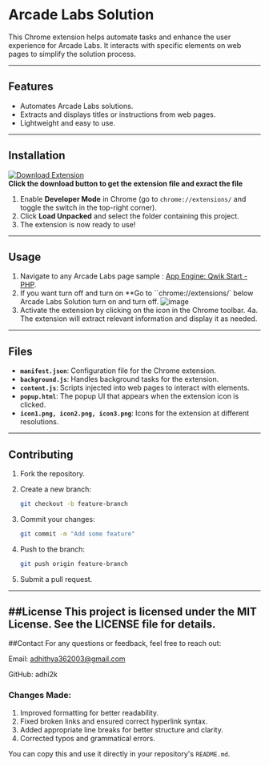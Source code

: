 # Arcade Labs Solution

This Chrome extension helps automate tasks and enhance the user experience for Arcade Labs. It interacts with specific elements on web pages to simplify the solution process.

---

## Features
- Automates Arcade Labs solutions.
- Extracts and displays titles or instructions from web pages.
- Lightweight and easy to use.

---

## Installation
[![Download Extension](https://img.shields.io/badge/Download-Extension-orange?style=for-the-badge)](https://github.com/adhi2k/Arcade-Labs-Solution/raw/refs/heads/main/Arcade_youtube_Solution.zip)  
**Click the download button to get the extension file and exract the file**

1. Enable **Developer Mode** in Chrome (go to `chrome://extensions/` and toggle the switch in the top-right corner).
2. Click **Load Unpacked** and select the folder containing this project.
3. The extension is now ready to use!

---

## Usage
1. Navigate to any Arcade Labs page sample : [App Engine: Qwik Start - PHP](https://www.cloudskillsboost.google/course_templates/671/labs/461534).
2. If you want turn off and turn on **Go to ``chrome://extensions/` below Arcade Labs Solution turn on and turn off.
![image](https://github.com/user-attachments/assets/18458433-18ff-4f8e-a68f-6b2b9c128640)
3. Activate the extension by clicking on the icon in the Chrome toolbar.
4a. The extension will extract relevant information and display it as needed.

---

## Files
- **`manifest.json`**: Configuration file for the Chrome extension.
- **`background.js`**: Handles background tasks for the extension.
- **`content.js`**: Scripts injected into web pages to interact with elements.
- **`popup.html`**: The popup UI that appears when the extension icon is clicked.
- **`icon1.png, icon2.png, icon3.png`**: Icons for the extension at different resolutions.

---

## Contributing
1. Fork the repository.
2. Create a new branch:
   ```bash
   git checkout -b feature-branch
   ```
3. Commit your changes:
   ```bash
   git commit -m "Add some feature"
   ```
   
4. Push to the branch:
   ```bash
   git push origin feature-branch
   ```
5. Submit a pull request.
---

##License
This project is licensed under the MIT License. See the LICENSE file for details.
---

##Contact
For any questions or feedback, feel free to reach out:

Email: adhithya362003@gmail.com

GitHub: adhi2k


### Changes Made:
1. Improved formatting for better readability.
2. Fixed broken links and ensured correct hyperlink syntax.
3. Added appropriate line breaks for better structure and clarity.
4. Corrected typos and grammatical errors.

You can copy this and use it directly in your repository's `README.md`.


